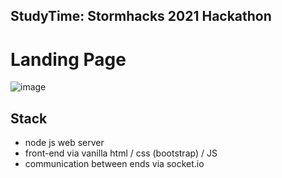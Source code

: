 ## StudyTime: Stormhacks 2021 Hackathon
# Landing Page
![image](https://user-images.githubusercontent.com/38903775/154912331-0c99f7e8-e1fd-4ef7-a969-708f99851b86.png)

Stack
---------
- node js web server
- front-end via vanilla html / css (bootstrap) / JS 
- communication between ends via socket.io 

